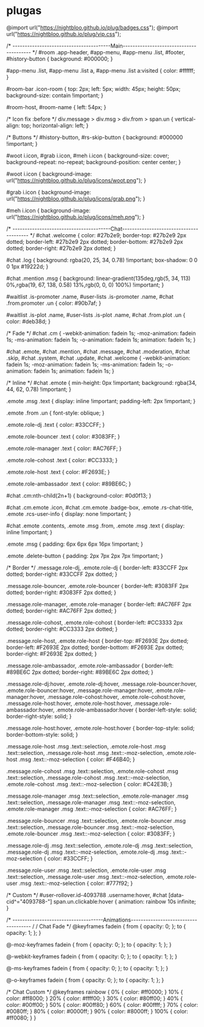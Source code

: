 # plugas
@import url("https://nightbloo.github.io/plug/badges.css"); @import url("https://nightbloo.github.io/plug/vip.css");

/* ----------------------------------------Main---------------------------------------- */ #room .app-header, #app-menu, #app-menu .list, #footer, #history-button { background: #000000; }

#app-menu .list, #app-menu .list a, #app-menu .list a:visited { color: #ffffff; }

#room-bar .icon-room { top: 2px; left: 5px; width: 45px; height: 50px; background-size: contain !important; }

#room-host, #room-name { left: 54px; }

/* Icon fix :before */ div.message > div.msg > div.from > span.un { vertical-align: top; horizontal-align: left; }

/* Buttons */ #history-button, #rs-skip-button { background: #000000 !important; }

#woot i.icon, #grab i.icon, #meh i.icon { background-size: cover; background-repeat: no-repeat; background-position: center center; }

#woot i.icon { background-image: url("https://nightbloo.github.io/plug/icons/woot.png"); }

#grab i.icon { background-image: url("https://nightbloo.github.io/plug/icons/grab.png"); }

#meh i.icon { background-image: url("https://nightbloo.github.io/plug/icons/meh.png"); }

/* ----------------------------------------Chat---------------------------------------- */ #chat .welcome { color: #27b2e9; border-top: #27b2e9 2px dotted; border-left: #27b2e9 2px dotted; border-bottom: #27b2e9 2px dotted; border-right: #27b2e9 2px dotted; }

#chat .log { background: rgba(20, 25, 34, 0.78) !important; box-shadow: 0 0 0 1px #19222d; }

#chat .mention .msg { background: linear-gradient(135deg,rgb(5, 34, 113) 0%,rgba(19, 67, 138, 0.58) 13%,rgb(0, 0, 0) 100%) !important; }

#waitlist .is-promoter .name, #user-lists .is-promoter .name, #chat .from.promoter .un { color: #90b7af; }

#waitlist .is-plot .name, #user-lists .is-plot .name, #chat .from.plot .un { color: #deb38d; }

/* Fade */ #chat .cm { -webkit-animation: fadein 1s; -moz-animation: fadein 1s; -ms-animation: fadein 1s; -o-animation: fadein 1s; animation: fadein 1s; }

#chat .emote, #chat .mention, #chat .message, #chat .moderation, #chat .skip, #chat .system, #chat .update, #chat .welcome { -webkit-animation: fadein 1s; -moz-animation: fadein 1s; -ms-animation: fadein 1s; -o-animation: fadein 1s; animation: fadein 1s; }

/* Inline */ #chat .emote { min-height: 0px !important; background: rgba(34, 44, 62, 0.78) !important; }

.emote .msg .text { display: inline !important; padding-left: 2px !important; }

.emote .from .un { font-style: oblique; }

.emote.role-dj .text { color: #33CCFF; }

.emote.role-bouncer .text { color: #3083FF; }

.emote.role-manager .text { color: #AC76FF; }

.emote.role-cohost .text { color: #CC3333; }

.emote.role-host .text { color: #F2693E; }

.emote.role-ambassador .text { color: #89BE6C; }

#chat .cm:nth-child(2n+1) { background-color: #0d0f13; }

#chat .cm.emote .icon, #chat .cm.emote .badge-box, .emote .rs-chat-title, .emote .rcs-user-info { display: none !important; }

#chat .emote .contents, .emote .msg .from, .emote .msg .text { display: inline !important; }

.emote .msg { padding: 6px 6px 6px 16px !important; }

.emote .delete-button { padding: 2px 7px 2px 7px !important; }

/* Border */ .message.role-dj, .emote.role-dj { border-left: #33CCFF 2px dotted; border-right: #33CCFF 2px dotted; }

.message.role-bouncer, .emote.role-bouncer { border-left: #3083FF 2px dotted; border-right: #3083FF 2px dotted; }

.message.role-manager, .emote.role-manager { border-left: #AC76FF 2px dotted; border-right: #AC76FF 2px dotted; }

.message.role-cohost, .emote.role-cohost { border-left: #CC3333 2px dotted; border-right: #CC3333 2px dotted; }

.message.role-host, .emote.role-host { border-top: #F2693E 2px dotted; border-left: #F2693E 2px dotted; border-bottom: #F2693E 2px dotted; border-right: #F2693E 2px dotted; }

.message.role-ambassador, .emote.role-ambassador { border-left: #89BE6C 2px dotted; border-right: #89BE6C 2px dotted; }

.message.role-dj:hover, .emote.role-dj:hover, .message.role-bouncer:hover, .emote.role-bouncer:hover, .message.role-manager:hover, .emote.role-manager:hover, .message.role-cohost:hover, .emote.role-cohost:hover, .message.role-host:hover, .emote.role-host:hover, .message.role-ambassador:hover, .emote.role-ambassador:hover { border-left-style: solid; border-right-style: solid; }

.message.role-host:hover, .emote.role-host:hover { border-top-style: solid; border-bottom-style: solid; }

.message.role-host .msg .text::selection, .emote.role-host .msg .text::selection, .message.role-host .msg .text::-moz-selection, .emote.role-host .msg .text::-moz-selection { color: #F46B40; }

.message.role-cohost .msg .text::selection, .emote.role-cohost .msg .text::selection, .message.role-cohost .msg .text::-moz-selection, .emote.role-cohost .msg .text::-moz-selection { color: #C42E3B; }

.message.role-manager .msg .text::selection, .emote.role-manager .msg .text::selection, .message.role-manager .msg .text::-moz-selection, .emote.role-manager .msg .text::-moz-selection { color: #AC76FF; }

.message.role-bouncer .msg .text::selection, .emote.role-bouncer .msg .text::selection, .message.role-bouncer .msg .text::-moz-selection, .emote.role-bouncer .msg .text::-moz-selection { color: #3083FF; }

.message.role-dj .msg .text::selection, .emote.role-dj .msg .text::selection, .message.role-dj .msg .text::-moz-selection, .emote.role-dj .msg .text::-moz-selection { color: #33CCFF; }

.message.role-user .msg .text::selection, .emote.role-user .msg .text::selection, .message.role-user .msg .text::-moz-selection, .emote.role-user .msg .text::-moz-selection { color: #777f92; }

/* Custom */ #user-rollover.id-4093788 .username:hover, #chat [data-cid^="4093788-"] span.un.clickable:hover { animation: rainbow 10s infinite; }

/* -------------------------------------Animations------------------------------------- / / Chat Fade */ @keyframes fadein { from { opacity: 0; }; to { opacity: 1; }; }

@-moz-keyframes fadein { from { opacity: 0; }; to { opacity: 1; }; }

@-webkit-keyframes fadein { from { opacity: 0; }; to { opacity: 1; }; }

@-ms-keyframes fadein { from { opacity: 0; }; to { opacity: 1; }; }

@-o-keyframes fadein { from { opacity: 0; }; to { opacity: 1; }; }

/* Chat Custom */ @keyframes rainbow { 0% { color: #ff0000; } 10% { color: #ff8000; } 20% { color: #ffff00; } 30% { color: #80ff00; } 40% { color: #00ff00; } 50% { color: #00ff80; } 60% { color: #00ffff; } 70% { color: #0080ff; } 80% { color: #0000ff; } 90% { color: #8000ff; } 100% { color: #ff0080; } }
